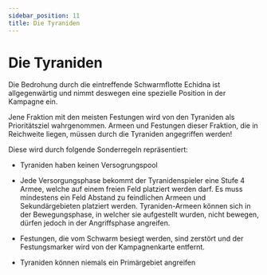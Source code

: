 ```yaml
---
sidebar_position: 11
title: Die Tyraniden
---
```


# Die Tyraniden

Die Bedrohung durch die eintreffende Schwarmflotte Echidna ist allgegenwärtig und nimmt deswegen eine spezielle Position in der Kampagne ein.

Jene Fraktion mit den meisten Festungen wird von den Tyraniden als Prioritätsziel wahrgenommen.
Armeen und Festungen dieser Fraktion, die in Reichweite liegen, müssen durch die Tyraniden angegriffen werden!

Diese wird durch folgende Sonderregeln repräsentiert:

-	Tyraniden haben keinen Versogrungspool

-	Jede Versorgungsphase bekommt der Tyranidenspieler eine Stufe 4 Armee, welche auf einem freien Feld platziert werden darf. Es muss mindestens ein Feld Abstand zu feindlichen Armeen und Sekundärgebieten platziert werden.
Tyraniden-Armeen können sich in der Bewegungsphase, in welcher sie aufgestellt wurden, nicht bewegen, dürfen jedoch in der Angriffsphase angreifen.
-	Festungen, die vom Schwarm besiegt werden, sind zerstört und der Festungsmarker wird von der Kampagnenkarte entfernt.
- 	Tyraniden können niemals ein Primärgebiet angreifen